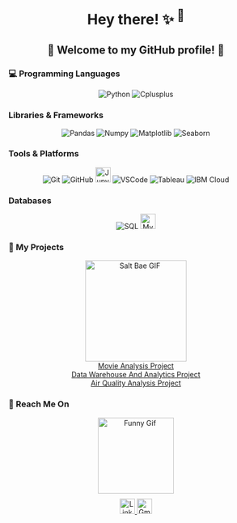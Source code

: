 <div align="center">
  <h1>Hey there! ✨<sup> 👋</sup></h1>
  <h2>🎉 Welcome to my GitHub profile! 🎉</h2>
</div>

### 💻 Programming Languages
<div align="center">
  <img src="https://img.shields.io/badge/Python-FFFF00.svg?style=for-the-badge&logo=python&logoColor=0768a8&labelColor=ffffff" alt="Python">
  <img src="https://img.shields.io/badge/C++-4B0082.svg?style=for-the-badge&logo=c%2B%2B&logoColor=4B0082&labelColor=ffffff" alt="Cplusplus">
</div>

### Libraries & Frameworks
<div align="center">
  <img src="https://img.shields.io/badge/Pandas-150458?style=for-the-badge&logo=Pandas&logoColor=0768a8&labelColor=ffffff" alt="Pandas">
  <img src="https://img.shields.io/badge/Numpy-lightgray?style=for-the-badge&logo=Numpy&logoColor=white" alt="Numpy">
  <img src="https://img.shields.io/badge/Matplotlib-black?style=for-the-badge&logo=Matplotlib&logoColor=white" alt="Matplotlib">
  <img src="https://img.shields.io/badge/Seaborn-4B0082?style=for-the-badge&logo=Seaborn&logoColor=white" alt="Seaborn">
</div>

### Tools & Platforms
<div align="center">
  <img src="https://img.shields.io/badge/Git-black?style=for-the-badge&logo=git" alt="Git">
  <img src="https://img.shields.io/badge/GitHub-181717?style=for-the-badge&logo=github" alt="GitHub">
  <img height="30" src="https://www.vectorlogo.zone/logos/jupyter/jupyter-ar21.svg" alt="Jupyter">
  <img src="https://img.shields.io/badge/-Visual%20Studio%20Code-333333?style=flat&logo=visual-studio-code&logoColor=007ACC" alt="VSCode">
  <img src="https://img.shields.io/badge/Tableau-E97627?style=for-the-badge&logo=Tableau&logoColor=white" alt="Tableau"> <img src="https://img.shields.io/badge/IBM%20Cloud-1261FE?style=for-the-badge&logo=IBM%20Cloud&logoColor=white" alt="IBM Cloud">
</div>

### Databases
<div align="center">
  <img src="https://img.shields.io/badge/SQL-orange?style=for-the-badge&logo=sqlite" alt="SQL">
  <img height="30" src="https://www.vectorlogo.zone/logos/mysql/mysql-ar21.svg" alt="MySQL">
</div>

<h3>👀 My Projects</h3>
<div align="center">
  <div align="center">
  <img src="https://bigpresence.com/wp-content/uploads/2017/08/saltbae-cropped.gif" alt="Salt Bae GIF" width="200">
  </div>
  <a href="https://github.com/HirakBala/Movies_kii_Craze" alt="Movie Analysis">Movie Analysis Project</a>
  <br>
  <a href="https://github.com/HirakBala/SQL_Kaa_House" alt="Sql Warehouse And Analytics"> Data Warehouse And Analytics Project </a>
  <br>
  <a href="https://github.com/HirakBala/India_kii_Hava" alt="AirQ Analysis">Air Quality Analysis Project</a>
</div>

<h3>📧 Reach Me On</h3>
<div align="center">
  <img src="https://cdn.jsdelivr.net/gh/sy-records/staticfile@master/images/202007/huaji.gif" height="150" alt="Funny Gif">
</div>
<div align="center" style="margin-top: 10px;">
  <a href="https://www.linkedin.com/in/hirak-bala">
    <img src="https://www.vectorlogo.zone/logos/linkedin/linkedin-icon.svg" width="30px" alt="LinkedIn Profile">
  </a>
  <a href="mailto:hirakbala07@gmail.com">
    <img src="https://www.vectorlogo.zone/logos/gmail/gmail-icon.svg" width="30px" alt="Gmail">
  </a>
</div>

